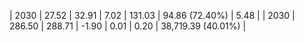 | 2030 | 27.52 | 32.91 |  7.02 | 131.03 | 94.86 (72.40%) | 5.48 |
| 2030 | 286.50 | 288.71 | -1.90 | 0.01 | 0.20 | 38,719.39 (40.01%) |
